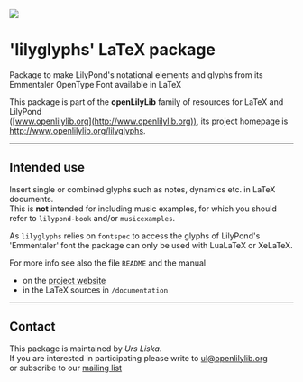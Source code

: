![](https://github.com/openlilylib/lilyglyphs/raw/master/glyphimages/lilyglyphs_logo/lilyglyphs_logo.png)

'lilyglyphs' LaTeX package
==========================

Package to make LilyPond's notational elements and glyphs from its Emmentaler OpenType Font available in LaTeX

This package is part of the **openLilyLib** family of resources for LaTeX and LilyPond  
([www.openlilylib.org](http://www.openlilylib.org)), its project homepage is http://www.openlilylib.org/lilyglyphs.

------------

Intended use
------------

Insert single or combined glyphs such as notes, dynamics etc. in LaTeX documents.  
This is **not** intended for including music examples, for which you should
refer to `lilypond-book` and/or `musicexamples`.

As `lilyglyphs` relies on `fontspec` to access the glyphs of LilyPond's 'Emmentaler' font the package can only be used with LuaLaTeX or XeLaTeX.

For more info see also the file `README` and the manual

- on the [project website](http://www.openlilylib.org/lilyglyphs)
- in the LaTeX sources in `/documentation`

-------

Contact
-------
This package is maintained by *Urs Liska*.  
If you are interested in participating please write to ul@openlilylib.org  
or subscribe to our [mailing list](https://lists.sourceforge.net/lists/listinfo/openlilylib-user)